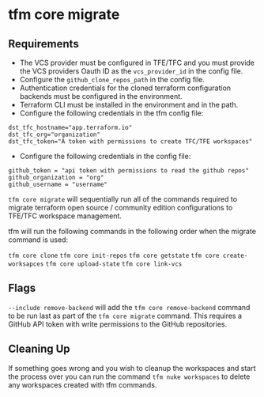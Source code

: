 # tfm core migrate


## Requirements

- The VCS provider must be configured in TFE/TFC and you must provide the VCS providers Oauth ID as the `vcs_provider_id` in the config file.
- Configure the `github_clone_repos_path` in the config file.
- Authentication credentials for the cloned terraform configuration backends must be configured in the environment.
- Terraform CLI must be installed in the environment and in the path.
- Configure the following credentials in the tfm config file:

```hcl
dst_tfc_hostname="app.terraform.io"
dst_tfc_org="organization"
dst_tfc_token="A token with permissions to create TFC/TFE workspaces"
```

- Configure the following credentials in the config file:

```
github_token = "api token with permissions to read the github repos"
github_organization = "org"
github_username = "username"
```


`tfm core migrate` will sequentially run all of the commands required to migrate terraform open source / community edition configurations to TFE/TFC workspace management.

tfm will run the following commands in the following order when the migrate command is used:

`tfm core clone`
`tfm core init-repos`
`tfm core getstate`
`tfm core create-worksapces`
`tfm core upload-state`
`tfm core link-vcs`


## Flags

`--include remove-backend` will add the `tfm core remove-backend` command to be run last as part of the `tfm core migrate` command. This requires a GitHub API token with write permissions to the GitHub repositories.

## Cleaning Up

If something goes wrong and you wish to cleanup the workspaces and start the process over you can run the command `tfm nuke workspaces` to delete any workspaces created with tfm commands.
